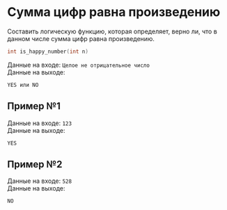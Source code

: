 # Сумма цифр равна произведению

Составить логическую функцию, которая определяет, верно ли, что в данном числе сумма цифр равна произведению.

```c
int is_happy_number(int n)
```

Данные на входе: `Целое не отрицательное число`  
Данные на выходе:
```
YES или NO
```

## Пример №1
Данные на входе: `123`  
Данные на выходе: 
```
YES
```

## Пример №2
Данные на входе: `528`  
Данные на выходе:
```
NO
```
